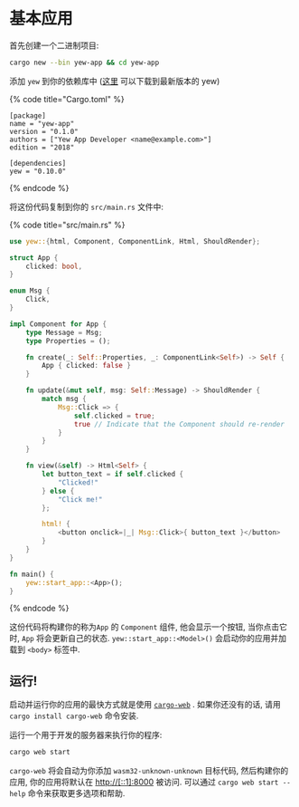 # 基本应用

首先创建一个二进制项目:

```bash
cargo new --bin yew-app && cd yew-app
```

添加 `yew` 到你的依赖库中 \([这里](https://docs.rs/yew) 可以下载到最新版本的 yew\)

{% code title="Cargo.toml" %}
```text
[package]
name = "yew-app"
version = "0.1.0"
authors = ["Yew App Developer <name@example.com>"]
edition = "2018"

[dependencies]
yew = "0.10.0"
```
{% endcode %}

将这份代码复制到你的 `src/main.rs` 文件中:

{% code title="src/main.rs" %}
```rust
use yew::{html, Component, ComponentLink, Html, ShouldRender};

struct App {
    clicked: bool,
}

enum Msg {
    Click,
}

impl Component for App {
    type Message = Msg;
    type Properties = ();

    fn create(_: Self::Properties, _: ComponentLink<Self>) -> Self {
        App { clicked: false }
    }

    fn update(&mut self, msg: Self::Message) -> ShouldRender {
        match msg {
            Msg::Click => {
                self.clicked = true;
                true // Indicate that the Component should re-render
            }
        }
    }

    fn view(&self) -> Html<Self> {
        let button_text = if self.clicked {
            "Clicked!"
        } else {
            "Click me!"
        };

        html! {
            <button onclick=|_| Msg::Click>{ button_text }</button>
        }
    }
}

fn main() {
    yew::start_app::<App>();
}
```
{% endcode %}

这份代码将构建你的称为`App` 的 `Component` 组件, 他会显示一个按钮, 当你点击它时, `App` 将会更新自己的状态. `yew::start_app::<Model>()` 会启动你的应用并加载到 `<body>` 标签中.

## 运行!

启动并运行你的应用的最快方式就是使用 [`cargo-web`](https://github.com/koute/cargo-web) . 如果你还没有的话, 请用 `cargo install cargo-web` 命令安装.

运行一个用于开发的服务器来执行你的程序:

```bash
cargo web start
```

`cargo-web` 将会自动为你添加 `wasm32-unknown-unknown` 目标代码, 然后构建你的应用, 你的应用将默认在 [http://\[::1\]:8000](http://[::1]:8000) 被访问. 可以通过 `cargo web start --help` 命令来获取更多选项和帮助.

